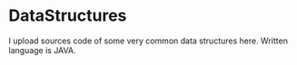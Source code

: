 # DataStructures
I upload sources code of some very common data structures here. Written language is JAVA.

